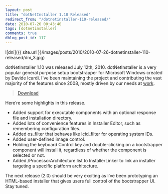```yaml
---
layout: post
title: "dotNetInstaller 1.10 Released"
redirect_from: "/dotnetinstaller-110-released/"
date: 2010-07-26 00:43:40
tags: [dotnetinstaller]
comments: true
dblog_post_id: 117
---
```


![dni]({{ site.url }}/images/posts/2010/2010-07-26-dotnetinstaller-110-released/dni_3.jpg)

dotNetInstaller 1.10 was released July 12th, 2010. dotNetInstaller is a very popular general purpose setup bootstrapper for Microsoft Windows created by Davide Icardi. I’ve been maintaining the project and contributing the vast majority of the features since 2008, mostly driven by our needs at [work](http://www.appsecinc.com).

> [Download](https://github.com/dblock/dotnetinstaller)

Here’re some highlights in this release.

- Added support for executable components with an optional response file and installation directory.
- Added lots of convenience features in Installer Editor, such as remembering configuration files.
- Added os_filter that behaves like lcid_filter for operating system IDs.
- Added user-defined image control.
- Holding the keyboard Control key and double-clicking on a bootstrapper component will install it, regardless of whether the component is selected or not.
- Added /ProcessorArchitecture:list to InstallerLinker to link an installer targeting a specific platform architecture.

The next release (2.0) should be very exciting as I’ve been prototyping an HTML-based installer that gives users full control of the bootstrapper UI. Stay tuned.
